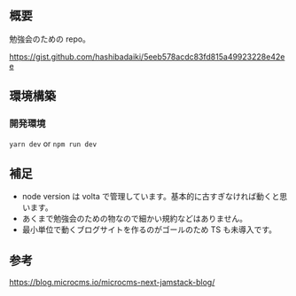 ## 概要

勉強会のための repo。  

https://gist.github.com/hashibadaiki/5eeb578acdc83fd815a49923228e42ee

## 環境構築

### 開発環境

`yarn dev` or `npm run dev`

## 補足

- node version は volta で管理しています。基本的に古すぎなければ動くと思います。
- あくまで勉強会のための物なので細かい規約などはありません。
- 最小単位で動くブログサイトを作るのがゴールのため TS も未導入です。

## 参考

https://blog.microcms.io/microcms-next-jamstack-blog/
